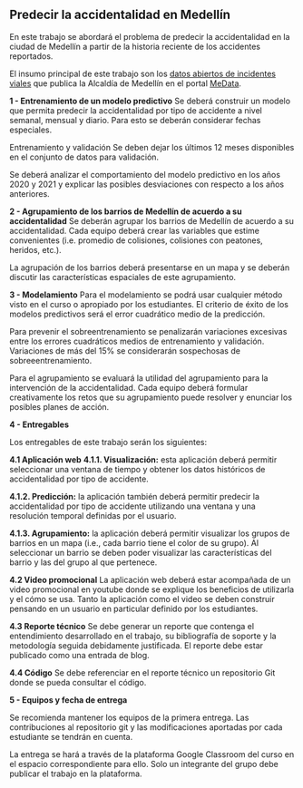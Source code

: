 ## Predecir la accidentalidad en Medellín
En este trabajo se abordará el problema de predecir la accidentalidad en la ciudad de Medellín a partir de la historia reciente de los accidentes reportados.


El insumo principal de este trabajo son los [datos abiertos de incidentes viales](http://medata.gov.co/dataset/incidentes-viales) que publica la Alcaldía de Medellín en el portal [MeData](http://medata.gov.co/).

**1 - Entrenamiento de un modelo predictivo**
Se deberá construir un modelo que permita predecir la accidentalidad por tipo de accidente a nivel semanal, mensual y diario. Para esto se deberán considerar fechas especiales.

Entrenamiento y validación
Se deben dejar los últimos 12 meses disponibles en el conjunto de datos para validación.

Se deberá analizar el comportamiento del modelo predictivo en los años 2020 y 2021 y explicar las posibles desviaciones con respecto a los años anteriores.

**2 - Agrupamiento de los barrios de Medellín de acuerdo a su accidentalidad**
Se deberán agrupar los barrios de Medellín de acuerdo a su accidentalidad. Cada equipo deberá crear las variables que estime convenientes (i.e. promedio de colisiones, colisiones con peatones, heridos, etc.).

La agrupación de los barrios deberá presentarse en un mapa y se deberán discutir las características espaciales de este agrupamiento.

**3 - Modelamiento**
Para el modelamiento se podrá usar cualquier método visto en el curso o apropiado por los estudiantes. El criterio de éxito de los modelos predictivos será el error cuadrático medio de la predicción.

Para prevenir el sobreentrenamiento se penalizarán variaciones excesivas entre los errores cuadráticos medios de entrenamiento y validación. Variaciones de más del 15% se considerarán sospechosas de sobreeentrenamiento.

Para el agrupamiento se evaluará la utilidad del agrupamiento para la intervención de la accidentalidad. Cada equipo deberá formular creativamente los retos que su agrupamiento puede resolver y enunciar los posibles planes de acción.

**4 - Entregables**

Los entregables de este trabajo serán los siguientes:

**4.1 Aplicación web**
**4.1.1. Visualización:** esta aplicación deberá permitir seleccionar una ventana de tiempo y obtener los datos históricos de accidentalidad por tipo de accidente.

**4.1.2. Predicción:** la aplicación también deberá permitir predecir la accidentalidad por tipo de accidente utilizando una ventana y una resolución temporal definidas por el usuario.

**4.1.3. Agrupamiento:** la aplicación deberá permitir visualizar los grupos de barrios en un mapa (i.e., cada barrio tiene el color de su grupo). Al seleccionar un barrio se deben poder visualizar las características del barrio y las del grupo al que pertenece.

**4.2 Video promocional**
La aplicación web deberá estar acompañada de un video promocional en youtube donde se explique los beneficios de utilizarla y el cómo se usa. Tanto la aplicación como el video se deben construir pensando en un usuario en particular definido por los estudiantes.

**4.3 Reporte técnico**
Se debe generar un reporte que contenga el entendimiento desarrollado en el trabajo, su bibliografía de soporte y la metodología seguida debidamente justificada. El reporte debe estar publicado como una entrada de blog.

**4.4 Código**
Se debe referenciar en el reporte técnico un repositorio Git donde se pueda consultar el código.

**5 - Equipos y fecha de entrega**

Se recomienda mantener los equipos de la primera entrega. Las contribuciones al repositorio git y las modificaciones aportadas por cada estudiante se tendrán en cuenta.

La entrega se hará a través de la plataforma Google Classroom del curso en el espacio correspondiente para ello. Solo un integrante del grupo debe publicar el trabajo en la plataforma.